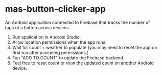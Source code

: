 # mas-button-clicker-app
An Android application connected to Firebase that tracks the number of taps of a button across devices.

1. Run application in Android Studio.
2. Allow location permissions when the app runs.
3. Wait for count + weather to populate (you may need to reset the app on first run after accepting permissions.)
4. Tap "ADD TO COUNT" to update the Firebase backend.
5. Feel free to reset count or view the updated count on another Android device.
